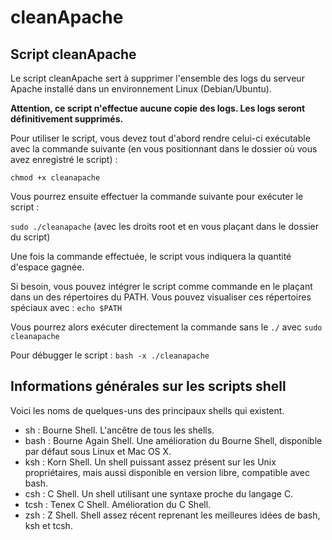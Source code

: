 # cleanApache

## Script cleanApache

Le script cleanApache sert à supprimer l'ensemble des logs du serveur Apache installé dans un environnement Linux (Debian/Ubuntu).

**Attention, ce script n'effectue aucune copie des logs. Les logs seront définitivement supprimés.**

Pour utiliser le script, vous devez tout d'abord rendre celui-ci exécutable avec la commande suivante (en vous positionnant dans le dossier où vous avez enregistré le script) :

`chmod +x cleanapache`

Vous pourrez ensuite effectuer la commande suivante pour exécuter le script :

`sudo ./cleanapache` (avec les droits root et en vous plaçant dans le dossier du script)

Une fois la commande effectuée, le script vous indiquera la quantité d'espace gagnée.

Si besoin, vous pouvez intégrer le script comme commande en le plaçant dans un des répertoires du PATH.
Vous pouvez visualiser ces répertoires spéciaux avec : `echo $PATH`

Vous pourrez alors exécuter directement la commande sans le `./` avec `sudo cleanapache`

Pour débugger le script : `bash -x ./cleanapache`

## Informations générales sur les scripts shell

Voici les noms de quelques-uns des principaux shells qui existent.
- sh : Bourne Shell. L'ancêtre de tous les shells.
- bash : Bourne Again Shell. Une amélioration du Bourne Shell, disponible par défaut sous Linux et Mac OS X.
- ksh : Korn Shell. Un shell puissant assez présent sur les Unix propriétaires, mais aussi disponible en version libre, compatible avec bash.
- csh : C Shell. Un shell utilisant une syntaxe proche du langage C.
- tcsh : Tenex C Shell. Amélioration du C Shell.
- zsh : Z Shell. Shell assez récent reprenant les meilleures idées de bash, ksh et tcsh.
